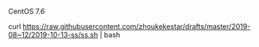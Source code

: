 
CentOS 7.6

curl https://raw.githubusercontent.com/zhoukekestar/drafts/master/2019-08~12/2019-10-13-ss/ss.sh | bash
